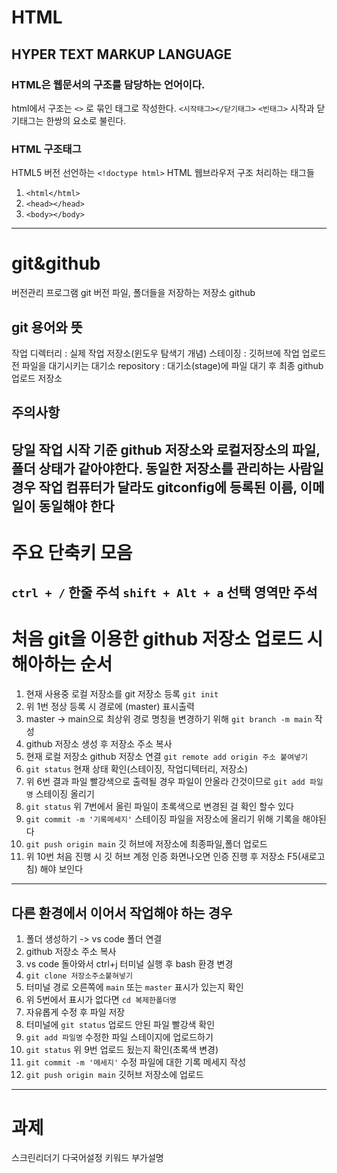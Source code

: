 # HTML 
## HYPER TEXT MARKUP LANGUAGE
### HTML은 웹문서의 구조를 담당하는 언어이다.
 html에서 구조는 `<>` 로 묶인 태그로 작성한다.
 `<시작태그></닫기태그>`
 `<빈태그>`
 시작과 닫기태그는 한쌍의 요소로 불린다.
 ### HTML 구조태그
 HTML5 버전 선언하는 `<!doctype html>`
 HTML 웹브라우저 구조 처리하는 태그들
 1. `<html</html>` 
 2. `<head></head>`
 3. `<body></body>`
 ----
 # git&github
  버전관리 프로그램 git
  버전 파일, 폴더들을 저장하는 저장소 github
## git 용어와 뜻
 작업 디렉터리 : 실제 작업 저장소(윈도우 탐색기 개념)
 스테이징 : 깃허브에 작업 업로드 전 파일을 대기시키는 대기소
 repository : 대기소(stage)에 파일 대기 후 최종 github 업로드 저장소
 ## 주의사항
  당일 작업 시작 기준 github 저장소와 로컬저장소의 파일,폴더 상태가 같아야한다.
  동일한 저장소를 관리하는 사람일 경우 작업 컴퓨터가 달라도 gitconfig에 등록된 이름, 이메일이 동일해야 한다
  ----
  # 주요 단축키 모음
 `ctrl + /` 한줄 주석
 `shift + Alt + a` 선택 영역만 주석
 ----
 # 처음 git을 이용한 github 저장소 업로드 시 해아하는 순서
 1. 현재 사용중 로컬 저장소를 git 저장소 등록 `git init`
 2. 위 1번 정상 등록 시 경로에 (master) 표시출력
 3. master -> main으로 최상위 경로 명칭을 변경하기 위해 `git branch -m main` 작성
 4. github 저장소 생성 후 저장소 주소 복사 
 5. 현재 로컬 저장소 github 저장소 연결 `git remote add origin 주소 붙여넣기`
 6. `git status` 현재 상태 확인(스테이징, 작업디텍터리, 저장소)
 7. 위 6번 결과 파일 빨강색으로 출력될 경우 파일이 안올라 간것이므로 `git add 파일명` 스테이징 올리기
 8. `git status` 위 7번에서 올린 파일이 초록색으로 변경된 걸 확인 할수 있다
 9. `git commit -m '기록메세지'` 스테이징 파일을 저장소에 올리기 위해 기록을 해야된다
 10. `git push origin main` 깃 허브에 저장소에 최종파일,폴더 업로드
 11. 위 10번 처음 진행 시 깃 허브 계정 인증 화면나오면 인증 진행 후 저장소 F5(새로고침) 해야 보인다
 ----
 ## 다른 환경에서 이어서 작업해야 하는 경우 
  1. 폴더 생성하기 -> vs code 폴더 연결
  2. github 저장소 주소 복사
  3. vs code 돌아와서 ctrl+j 터미널 실행 후 bash 환경 변경
  4. `git clone 저장소주소붙혀넣기`
  5. 터미널 경로 오른쪽에 `main` 또는 `master` 표시가 있는지 확인
  6. 위 5번에서 표시가 없다면 `cd 복제한폴더명`
  7. 자유롭게 수정 후 파일 저장
  8. 터미널에 `git status` 업로드 안된 파일 빨강색 확인
  9. `git add 파일명` 수정한 파일 스테이지에 업로드하기
  10. `git status` 위 9번 업로드 됬는지 확인(초록색 변경)
  11. `git commit -m '메세지'` 수정 파일에 대한 기록 메세지 작성
  12. `git push origin main` 깃허브 저장소에 업로드
  ----
  # 과제
  스크린리더기 <html lnag="ko" > 
  다국어설정 <meta charset="UTF-8"> 
  키워드 <meta name="keywords" content="html,html공부,html초보">
  부가설명 <meta name="description" content="2025년 완벽하게 html을 마스터 하고 싶으신가요? 여기서 공부하세요!!">